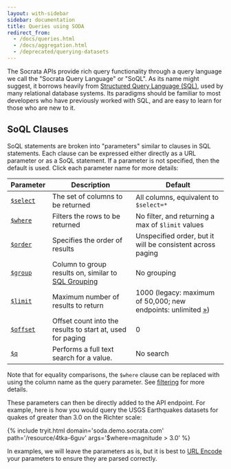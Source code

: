 ```yaml
---
layout: with-sidebar
sidebar: documentation
title: Queries using SODA
redirect_from:
  - /docs/queries.html
  - /docs/aggregation.html
  - /deprecated/querying-datasets
---
```


The Socrata APIs provide rich query functionality through a query language we call the "Socrata Query Language" or "SoQL". As its name might suggest, it borrows heavily from [Structured Query Language (SQL)](http://en.wikipedia.org/wiki/Sql), used by many relational database systems. Its paradigms should be familiar to most developers who have previously worked with SQL, and are easy to learn for those who are new to it.

## SoQL Clauses

SoQL statements are broken into "parameters" similar to clauses in SQL statements. Each clause can be expressed either directly
as a URL parameter or as a SoQL statement. If a parameter is not specified, then the default is used. Click each parameter name for more details:

| Parameter                              | Description                                                                                         | Default                                                                                    |
| ---                                    | ---                                                                                                 | ---                                                                                        |
| [`$select`](/docs/queries/select.html) | The set of columns to be returned                                                                   | All columns, equivalent to `$select=*`                                                     |
| [`$where`](/docs/queries/where.html)   | Filters the rows to be returned                                                                     | No filter, and returning a max of `$limit` values                                          |
| [`$order`](/docs/queries/order.html)   | Specifies the order of results                                                                      | Unspecified order, but it will be consistent across paging                                 |
| [`$group`](/docs/queries/group.html)   | Column to group results on, similar to [SQL Grouping](http://www.w3schools.com/sql/sql_groupby.asp) | No grouping                                                                                |
| [`$limit`](/docs/queries/limit.html)   | Maximum number of results to return                                                                 | 1000 (legacy: maximum of 50,000; new endpoints: unlimited [&raquo;](/docs/endpoints.html)) |
| [`$offset`](/docs/queries/offset.html) | Offset count into the results to start at, used for paging                                          | 0                                                                                          |
| [`$q`](/docs/queries/q.html)          | Performs a full text search for a value.                                                            | No search                                                                                  |

Note that for equality comparisons, the `$where` clause can be replaced with using the column name as the query parameter. See 
[filtering](/docs/filtering.html) for more details.

These parameters can then be directly added to the API endpoint. For example, here is how you would query the USGS Earthquakes datasets for quakes of greater than 3.0 on the Richter scale: 

{% include tryit.html domain='soda.demo.socrata.com' path='/resource/4tka-6guv' args='$where=magnitude > 3.0' %}

In examples, we will leave the parameters as is, but it is best to [URL Encode](http://en.wikipedia.org/wiki/Url_encode) your parameters to ensure they are parsed correctly.

